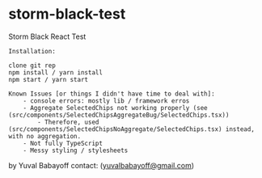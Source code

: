# storm-black-test
Storm Black React Test

```
Installation:

clone git rep
npm install / yarn install
npm start / yarn start
```

```
Known Issues [or things I didn't have time to deal with]:
    - console errors: mostly lib / framework erros
    - Aggregate SelectedChips not working properly (see (src/components/SelectedChipsAggregateBug/SelectedChips.tsx))
        - Therefore, used (src/components/SelectedChipsNoAggregate/SelectedChips.tsx) instead, with no aggregation.
    - Not fully TypeScript
    - Messy styling / stylesheets
```

by Yuval Babayoff
contact: (yuvalbabayoff@gmail.com)

